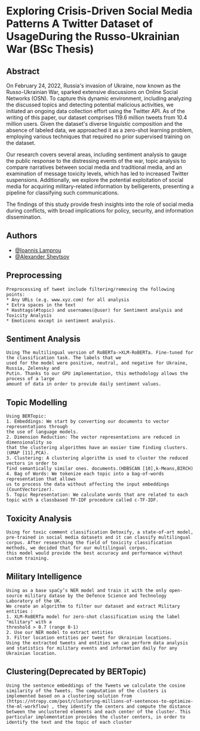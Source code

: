 # Exploring Crisis-Driven Social Media Patterns A Twitter Dataset of UsageDuring the Russo-Ukrainian War (BSc Thesis)



## Abstract

On February 24, 2022, Russia's invasion of Ukraine, now known as the Russo-Ukrainian War, sparked extensive discussions on Online Social Networks (OSN). To capture this dynamic environment, including analyzing the discussed topics and detecting potential malicious activities, we initiated an ongoing data collection effort using the Twitter API. As of the writing of this paper, our dataset comprises 119.6 million tweets from 10.4 million users. Given the dataset's diverse linguistic composition and the absence of labeled data, we approached it as a zero-shot learning problem, employing various techniques that required no prior supervised training on the dataset.

Our research covers several areas, including sentiment analysis to gauge the public response to the distressing events of the war, topic analysis to compare narratives between social media and traditional media, and an examination of message toxicity levels, which has led to increased Twitter suspensions. Additionally, we explore the potential exploitation of social media for acquiring military-related information by belligerents, presenting a pipeline for classifying such communications.

The findings of this study provide fresh insights into the role of social media during conflicts, with broad implications for policy, security, and information dissemination.




## Authors

- [@Ioannis Lamprou](https://www.github.com/jlamprou)
- [@Alexander Shevtsov](https://github.com/alexdrk14)



## Preprocessing
    Preprocessing of tweet include filtering/removing the following points:
    * Any URLs (e.g. www.xyz.com) for all analysis
    * Extra spaces in the text
    * Hashtags(#topic) and usernames(@user) for Sentiment analysis and Toxicity Analysis
    * Emoticons except in sentiment analysis.

## Sentiment Analysis
    Using The multilingual version of RoBERTa->XLM-RoBERTa. Fine-tuned for the classification task. The labels that we
    used for the model were positive, neutral, and negative for Ukraine, Russia, Zelensky and
    Putin. Thanks to our GPU implementation, this methodology allows the process of a large
    amount of data in order to provide daily sentiment values.

## Topic Modelling
    Using BERTopic:
    1. Embeddings: We start by converting our documents to vector representations through
    the use of language models.
    2. Dimension Reduction: The vector representations are reduced in dimensionality so
    that the clustering algorithms have an easier time finding clusters. (UMAP [11],PCA).
    3. Clustering: A clustering algorithm is used to cluster the reduced vectors in order to
    find semantically similar ones. documents.(HDBSCAN [10],k-Means,BIRCH)
    4. Bag of Words: We tokenize each topic into a bag-of-words representation that allows
    us to process the data without affecting the input embeddings (CountVectorizer).
    5. Topic Representation: We calculate words that are related to each topic with a classbased TF-IDF procedure called c-TF-IDF.

## Toxicity Analysis
    Using for toxic comment classification Detoxify, a state-of-art model,
    pre-trained in social media datasets and it can classify multilingual corpus. After researching the field of toxicity classification methods, we decided that for our multilingual corpus,
    this model would provide the best accuracy and performance without custom training.

## Military Intelligence
    Using as a base spaCy’s NER model and train it with the only open-source military datase by the Defence Science and Technology Laboratory of the UK. 
    We create an algorithm to filter our dataset and extract Military entities :
    1. XLM-RoBERTa model for zero-shot classification using the label "military" with a
    threshold > 0.7 (range 0-1)
    2. Use our NER model to extract entities
    3. Filter location entities per tweet for Ukrainian locations.
    Using the extracted tweets and entities we can perform data analysis and statistics for military events and information daily for any Ukrainian location.

## Clustering(Deprecated by BERTopic)
    Using the sentence embeddings of the Tweets we calculate the cosine similarity of the Tweets. The computation of the clusters is implemented based on a clustering solution from (https://ntropy.com/post/clustering-millions-of-sentences-to-optimize-the-ml-workflow) , they identify the centers and compute the distance between the unclustered elements and each center of the cluster. This particular implementation provides the cluster centers, in order to identify the text and the topic of each cluster
